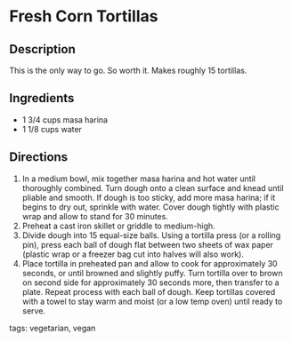 Fresh Corn Tortillas
===================

## Description

This is the only way to go. So worth it. Makes roughly 15 tortillas.

## Ingredients

* 1 3/4 cups masa harina
* 1 1/8 cups water

## Directions

1. In a medium bowl, mix together masa harina and hot water until thoroughly combined. Turn dough onto a clean surface and knead until pliable and smooth. If dough is too sticky, add more masa harina; if it begins to dry out, sprinkle with water. Cover dough tightly with plastic wrap and allow to stand for 30 minutes.
2. Preheat a cast iron skillet or griddle to medium-high.
3. Divide dough into 15 equal-size balls. Using a tortilla press (or a rolling pin), press each ball of dough flat between two sheets of wax paper (plastic wrap or a freezer bag cut into halves will also work).
4. Place tortilla in preheated pan and allow to cook for approximately 30 seconds, or until browned and slightly puffy. Turn tortilla over to brown on second side for approximately 30 seconds more, then transfer to a plate. Repeat process with each ball of dough. Keep tortillas covered with a towel to stay warm and moist (or a low temp oven) until ready to serve.

tags: vegetarian, vegan
